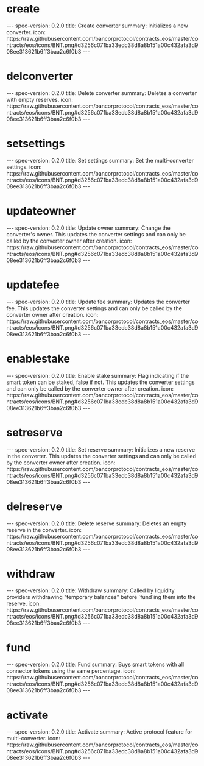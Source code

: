<h1 class="contract">create</h1>
---
spec-version: 0.2.0
title: Create converter
summary: Initializes a new converter.
icon: https://raw.githubusercontent.com/bancorprotocol/contracts_eos/master/contracts/eos/icons/BNT.png#d3256c071ba33edc38d8a8b151a00c432afa3d908ee313621b6ff3baa2c6f0b3
---

<h1 class="contract">delconverter</h1>
---
spec-version: 0.2.0
title: Delete converter
summary: Deletes a converter with empty reserves.
icon: https://raw.githubusercontent.com/bancorprotocol/contracts_eos/master/contracts/eos/icons/BNT.png#d3256c071ba33edc38d8a8b151a00c432afa3d908ee313621b6ff3baa2c6f0b3
---

<h1 class="contract">setsettings</h1>
---
spec-version: 0.2.0
title: Set settings
summary: Set the multi-converter settings.
icon: https://raw.githubusercontent.com/bancorprotocol/contracts_eos/master/contracts/eos/icons/BNT.png#d3256c071ba33edc38d8a8b151a00c432afa3d908ee313621b6ff3baa2c6f0b3
---

<h1 class="contract">updateowner</h1>
---
spec-version: 0.2.0
title: Update owner
summary: Change the converter's owner. This updates the converter settings and can only be called by the converter owner after creation.
icon: https://raw.githubusercontent.com/bancorprotocol/contracts_eos/master/contracts/eos/icons/BNT.png#d3256c071ba33edc38d8a8b151a00c432afa3d908ee313621b6ff3baa2c6f0b3
---

<h1 class="contract">updatefee</h1>
---
spec-version: 0.2.0
title: Update fee
summary: Updates the converter fee. This updates the converter settings and can only be called by the converter owner after creation.
icon: https://raw.githubusercontent.com/bancorprotocol/contracts_eos/master/contracts/eos/icons/BNT.png#d3256c071ba33edc38d8a8b151a00c432afa3d908ee313621b6ff3baa2c6f0b3
---

<h1 class="contract">enablestake </h1>
---
spec-version: 0.2.0
title: Enable stake
summary: Flag indicating if the smart token can be staked, false if not. This updates the converter settings and can only be called by the converter owner after creation.
icon: https://raw.githubusercontent.com/bancorprotocol/contracts_eos/master/contracts/eos/icons/BNT.png#d3256c071ba33edc38d8a8b151a00c432afa3d908ee313621b6ff3baa2c6f0b3
---

<h1 class="contract">setreserve</h1>
---
spec-version: 0.2.0
title: Set reserve
summary: Initializes a new reserve in the converter. This updates the converter settings and can only be called by the converter owner after creation.
icon: https://raw.githubusercontent.com/bancorprotocol/contracts_eos/master/contracts/eos/icons/BNT.png#d3256c071ba33edc38d8a8b151a00c432afa3d908ee313621b6ff3baa2c6f0b3
---

<h1 class="contract">delreserve</h1>
---
spec-version: 0.2.0
title: Delete reserve
summary: Deletes an empty reserve in the converter.
icon: https://raw.githubusercontent.com/bancorprotocol/contracts_eos/master/contracts/eos/icons/BNT.png#d3256c071ba33edc38d8a8b151a00c432afa3d908ee313621b6ff3baa2c6f0b3
---

<h1 class="contract">withdraw</h1>
---
spec-version: 0.2.0
title: Withdraw
summary: Called by liquidity providers withdrawing "temporary balances" before `fund`ing them into the reserve.
icon: https://raw.githubusercontent.com/bancorprotocol/contracts_eos/master/contracts/eos/icons/BNT.png#d3256c071ba33edc38d8a8b151a00c432afa3d908ee313621b6ff3baa2c6f0b3
---

<h1 class="contract">fund</h1>
---
spec-version: 0.2.0
title: Fund
summary: Buys smart tokens with all connector tokens using the same percentage.
icon: https://raw.githubusercontent.com/bancorprotocol/contracts_eos/master/contracts/eos/icons/BNT.png#d3256c071ba33edc38d8a8b151a00c432afa3d908ee313621b6ff3baa2c6f0b3
---

<h1 class="contract">activate</h1>
---
spec-version: 0.2.0
title: Activate
summary: Active protocol feature for multi-converter.
icon: https://raw.githubusercontent.com/bancorprotocol/contracts_eos/master/contracts/eos/icons/BNT.png#d3256c071ba33edc38d8a8b151a00c432afa3d908ee313621b6ff3baa2c6f0b3
---